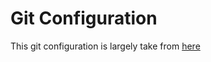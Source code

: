 # Git Configuration
This git configuration is largely take from [here](https://github.com/Jorengarenar/dotfiles/tree/master/git)<br  />
